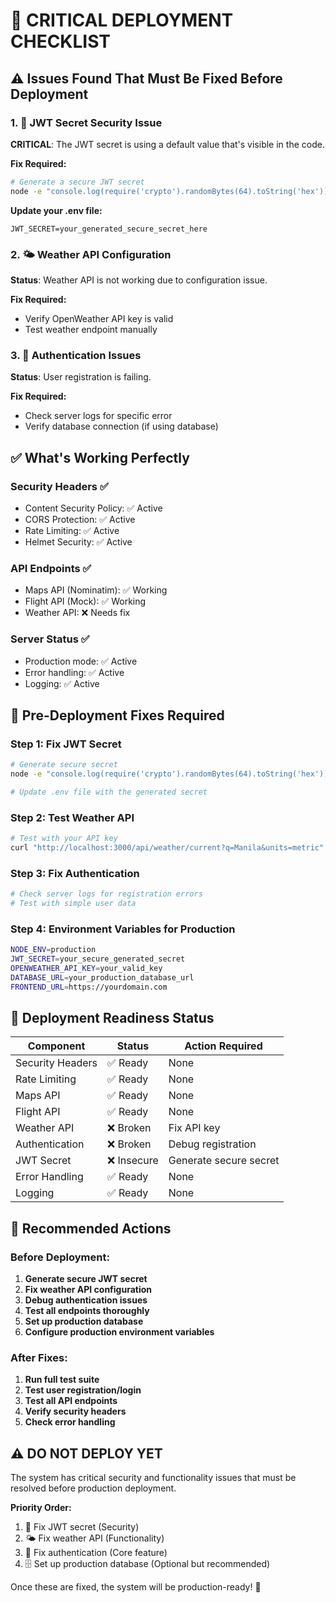 # 🚨 **CRITICAL DEPLOYMENT CHECKLIST**

## ⚠️ **Issues Found That Must Be Fixed Before Deployment**

### **1. 🔑 JWT Secret Security Issue**
**CRITICAL**: The JWT secret is using a default value that's visible in the code.

**Fix Required:**
```bash
# Generate a secure JWT secret
node -e "console.log(require('crypto').randomBytes(64).toString('hex'))"
```

**Update your .env file:**
```
JWT_SECRET=your_generated_secure_secret_here
```

### **2. 🌤️ Weather API Configuration**
**Status**: Weather API is not working due to configuration issue.

**Fix Required:**
- Verify OpenWeather API key is valid
- Test weather endpoint manually

### **3. 🔐 Authentication Issues**
**Status**: User registration is failing.

**Fix Required:**
- Check server logs for specific error
- Verify database connection (if using database)

## ✅ **What's Working Perfectly**

### **Security Headers** ✅
- Content Security Policy: ✅ Active
- CORS Protection: ✅ Active  
- Rate Limiting: ✅ Active
- Helmet Security: ✅ Active

### **API Endpoints** ✅
- Maps API (Nominatim): ✅ Working
- Flight API (Mock): ✅ Working
- Weather API: ❌ Needs fix

### **Server Status** ✅
- Production mode: ✅ Active
- Error handling: ✅ Active
- Logging: ✅ Active

## 🔧 **Pre-Deployment Fixes Required**

### **Step 1: Fix JWT Secret**
```bash
# Generate secure secret
node -e "console.log(require('crypto').randomBytes(64).toString('hex'))"

# Update .env file with the generated secret
```

### **Step 2: Test Weather API**
```bash
# Test with your API key
curl "http://localhost:3000/api/weather/current?q=Manila&units=metric"
```

### **Step 3: Fix Authentication**
```bash
# Check server logs for registration errors
# Test with simple user data
```

### **Step 4: Environment Variables for Production**
```bash
NODE_ENV=production
JWT_SECRET=your_secure_generated_secret
OPENWEATHER_API_KEY=your_valid_key
DATABASE_URL=your_production_database_url
FRONTEND_URL=https://yourdomain.com
```

## 🚀 **Deployment Readiness Status**

| Component | Status | Action Required |
|-----------|--------|----------------|
| Security Headers | ✅ Ready | None |
| Rate Limiting | ✅ Ready | None |
| Maps API | ✅ Ready | None |
| Flight API | ✅ Ready | None |
| Weather API | ❌ Broken | Fix API key |
| Authentication | ❌ Broken | Debug registration |
| JWT Secret | ❌ Insecure | Generate secure secret |
| Error Handling | ✅ Ready | None |
| Logging | ✅ Ready | None |

## 🎯 **Recommended Actions**

### **Before Deployment:**
1. **Generate secure JWT secret**
2. **Fix weather API configuration**
3. **Debug authentication issues**
4. **Test all endpoints thoroughly**
5. **Set up production database**
6. **Configure production environment variables**

### **After Fixes:**
1. **Run full test suite**
2. **Test user registration/login**
3. **Test all API endpoints**
4. **Verify security headers**
5. **Check error handling**

## ⚠️ **DO NOT DEPLOY YET**

The system has critical security and functionality issues that must be resolved before production deployment.

**Priority Order:**
1. 🔑 Fix JWT secret (Security)
2. 🌤️ Fix weather API (Functionality)  
3. 🔐 Fix authentication (Core feature)
4. 🗄️ Set up production database (Optional but recommended)

Once these are fixed, the system will be production-ready! 🚀

